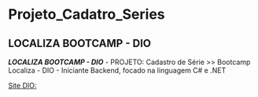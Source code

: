 # Projeto_Cadatro_Series
## LOCALIZA BOOTCAMP - DIO

_**LOCALIZA BOOTCAMP - DIO**_ - PROJETO: Cadastro de Série >> Bootcamp Localiza - DIO - Iniciante Backend, focado na linguagem C# e .NET


[Site DIO:](https://www.dio.me/)


